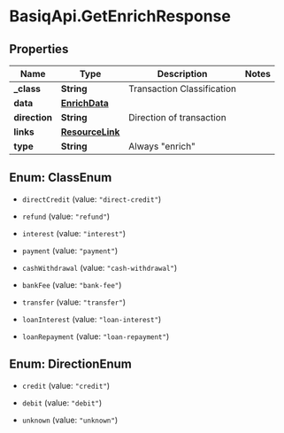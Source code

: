 # BasiqApi.GetEnrichResponse

## Properties
Name | Type | Description | Notes
------------ | ------------- | ------------- | -------------
**_class** | **String** | Transaction Classification | 
**data** | [**EnrichData**](EnrichData.md) |  | 
**direction** | **String** | Direction of transaction | 
**links** | [**ResourceLink**](ResourceLink.md) |  | 
**type** | **String** | Always \"enrich\" | 


<a name="ClassEnum"></a>
## Enum: ClassEnum


* `directCredit` (value: `"direct-credit"`)

* `refund` (value: `"refund"`)

* `interest` (value: `"interest"`)

* `payment` (value: `"payment"`)

* `cashWithdrawal` (value: `"cash-withdrawal"`)

* `bankFee` (value: `"bank-fee"`)

* `transfer` (value: `"transfer"`)

* `loanInterest` (value: `"loan-interest"`)

* `loanRepayment` (value: `"loan-repayment"`)




<a name="DirectionEnum"></a>
## Enum: DirectionEnum


* `credit` (value: `"credit"`)

* `debit` (value: `"debit"`)

* `unknown` (value: `"unknown"`)




